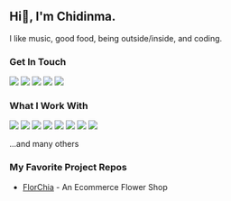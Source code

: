 ## Hi👋, I'm Chidinma. 
I like music, good food, being outside/inside, and coding.

### Get In Touch
<a href="mailto:chidinmaehirim002@gmail.com"><img src="https://img.shields.io/badge/Gmail-D14836?style=for-the-badge&logo=gmail&logoColor=white"></a> 
<a href="https://www.linkedin.com/in/chidinma-ehirim-725891202/" target = _blank><img src="https://img.shields.io/badge/LinkedIn-0077B5?style=for-the-badge&logo=linkedin&logoColor=white"></a> 
<a href="https://www.youtube.com/channel/UCCG4wbZmZsQxN7RU7RNSItQ" target= _blank><img src="https://img.shields.io/badge/YouTube-FF0000?style=for-the-badge&logo=youtube&logoColor=white"></a>
<a href="https://chidinmaehirim.netlify.app/" target=_blank> <img src="https://img.shields.io/badge/portfolio-CCCCFF?style=for-the-badge&logoColor=white"></a> 
<a href="https://x.com/chidinma_28" target= _blank><img src="https://img.shields.io/badge/Twitter-1CA0F2?style=for-the-badge&logo=twitter&logoColor=white"></a>

### What I Work With
<img src="https://img.shields.io/badge/JavaScript-F7DF1E?style=for-the-badge&logo=javascript&logoColor=black"> <img src="https://img.shields.io/badge/Node.js-43853D?style=for-the-badge&logo=node.js&logoColor=white"> <img src="https://img.shields.io/badge/HTML5-E34F26?style=for-the-badge&logo=html5&logoColor=white"> <img src="https://img.shields.io/badge/CSS3-1572B6?style=for-the-badge&logo=css3&logoColor=white"> <img src="https://img.shields.io/badge/React-20232A?style=for-the-badge&logo=react&logoColor=61DAFB"> <img src="https://img.shields.io/badge/CSS3-1572B6?style=for-the-badge&logo=css3&logoColor=white"> <img src="https://img.shields.io/badge/Python-20232A?style=for-the-badge&logo=python&logoColor=61DAFB"> <img src="https://img.shields.io/badge/MongoDB-20232A?style=for-the-badge&logo=mongodb&logoColor=61DAFB"> 

...and many others

### My Favorite Project Repos
* <a href="https://github.com/chiaxx/FlorChia">FlorChia</a> - An Ecommerce Flower Shop
